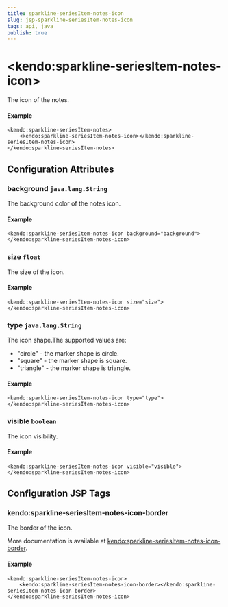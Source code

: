 ```yaml
---
title: sparkline-seriesItem-notes-icon
slug: jsp-sparkline-seriesItem-notes-icon
tags: api, java
publish: true
---
```


# \<kendo:sparkline-seriesItem-notes-icon\>

The icon of the notes.

#### Example
    <kendo:sparkline-seriesItem-notes>
        <kendo:sparkline-seriesItem-notes-icon></kendo:sparkline-seriesItem-notes-icon>
    </kendo:sparkline-seriesItem-notes>

## Configuration Attributes

### background `java.lang.String`

The background color of the notes icon.

#### Example
    <kendo:sparkline-seriesItem-notes-icon background="background">
    </kendo:sparkline-seriesItem-notes-icon>

### size `float`

The size of the icon.

#### Example
    <kendo:sparkline-seriesItem-notes-icon size="size">
    </kendo:sparkline-seriesItem-notes-icon>

### type `java.lang.String`

The icon shape.The supported values are:
* "circle" - the marker shape is circle.
* "square" - the marker shape is square.
* "triangle" - the marker shape is triangle.

#### Example
    <kendo:sparkline-seriesItem-notes-icon type="type">
    </kendo:sparkline-seriesItem-notes-icon>

### visible `boolean`

The icon visibility.

#### Example
    <kendo:sparkline-seriesItem-notes-icon visible="visible">
    </kendo:sparkline-seriesItem-notes-icon>


##  Configuration JSP Tags

### kendo:sparkline-seriesItem-notes-icon-border

The border of the icon.

More documentation is available at [kendo:sparkline-seriesItem-notes-icon-border](sparkline/seriesitem-notes-icon-border).

#### Example

    <kendo:sparkline-seriesItem-notes-icon>
        <kendo:sparkline-seriesItem-notes-icon-border></kendo:sparkline-seriesItem-notes-icon-border>
    </kendo:sparkline-seriesItem-notes-icon>

